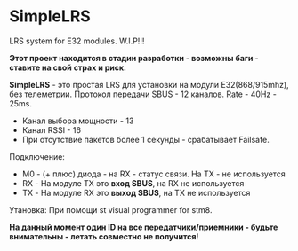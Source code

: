 # SimpleLRS
LRS system for E32 modules. W.I.P!!!

**Этот проект находится в стадии разработки - возможны баги - ставите на свой страх и риск.**

**SimpleLRS** - это простая LRS для установки на модули E32(868/915mhz), без телеметрии. Протокол передачи SBUS - 12 каналов. Rate - 40Hz - 25ms.
* Канал выбора мощности - 13
* Канал RSSI - 16
* При отсутствие пакетов более 1 секунды - срабатывает Failsafe.

Подключение:
* M0 - (+ плюс) диода - на RX - статус связи. На TX - не используется
* RX - На модуле TX это **вход SBUS**, на RX не используется
* TX - На модуле RX это **выход SBUS**, на TX не используется

Утановка:
При помощи st visual programmer for stm8.

**На данный момент один ID на все передатчики/приемники - будьте внимательны - летать совместно не получится!**
